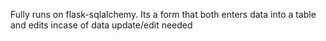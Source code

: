 Fully runs on flask-sqlalchemy. 
Its a form that both enters data into a table and edits incase of data update/edit needed
